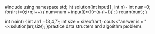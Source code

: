 #include<iostream>
using namespace std;
int solution(int input[] , int n)
{
   int num=0;
   for(int i=0;i<n;i++)
   {
       num=num + input[i]*(10^(n-(i+1)));
   }
   return(num);
}

int main()
{
    int arr[]={3,4,7};
    int size = sizeof(arr);
    cout<<"answer is = "<<solution(arr,size);
}practice data structers and algorithm problems
